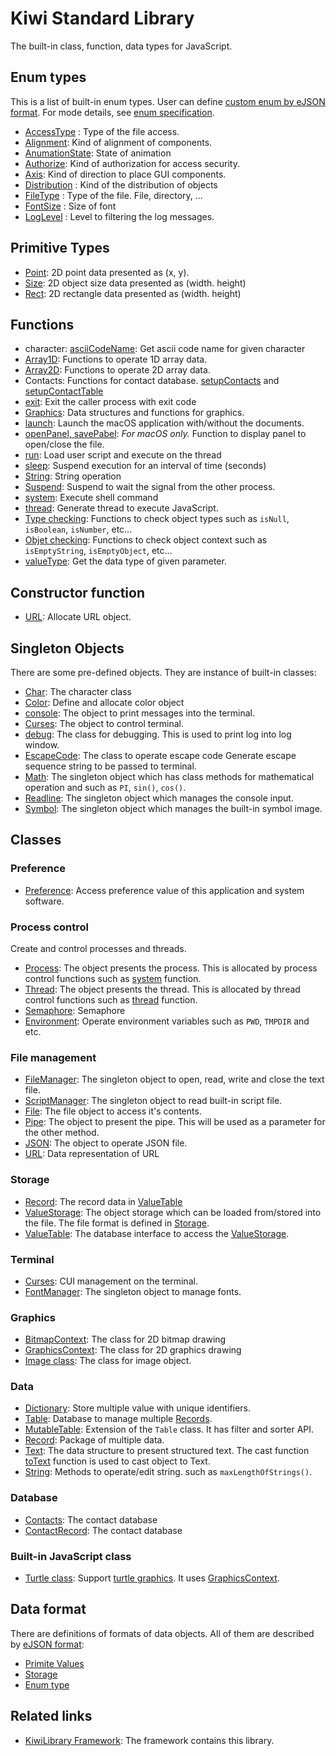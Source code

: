 # Kiwi Standard Library
The built-in class, function, data types for JavaScript.

## Enum types
This is a list of built-in enum types. User can define [custom enum by eJSON format](https://github.com/steelwheels/KiwiScript/blob/master/KiwiLibrary/Document/Format/EnumFormat.md). For mode details, see [enum specification](https://github.com/steelwheels/KiwiScript/blob/master/KiwiLibrary/Document/Enum/Enum.md).

* [AccessType](https://github.com/steelwheels/KiwiScript/blob/master/KiwiLibrary/Document/Enum/AccessType.md) : Type of the file access.
* [Alignment](https://github.com/steelwheels/KiwiScript/blob/master/KiwiLibrary/Document/Enum/Alignment.md): Kind of alignment of components.
* [AnumationState](https://github.com/steelwheels/KiwiScript/blob/master/KiwiLibrary/Document/Enum/AnimationState.md): State of animation
* [Authorize](https://github.com/steelwheels/KiwiScript/blob/master/KiwiLibrary/Document/Enum/Authorize.md): Kind of authorization for access security.
* [Axis](https://github.com/steelwheels/KiwiScript/blob/master/KiwiLibrary/Document/Enum/Axis.md): Kind of direction to place GUI components.
* [Distribution](https://github.com/steelwheels/KiwiScript/blob/master/KiwiLibrary/Document/Enum/Distribution.md) : Kind of the distribution of objects
* [FileType](https://github.com/steelwheels/KiwiScript/blob/master/KiwiLibrary/Document/Enum/FileType.md) : Type of the file. File, directory, ...
* [FontSize](https://github.com/steelwheels/KiwiScript/blob/master/KiwiLibrary/Document/Enum/FontSize.md) : Size of font
* [LogLevel](https://github.com/steelwheels/KiwiScript/blob/master/KiwiLibrary/Document/Enum/LogLevel.md) : Level to filtering the log messages.

## Primitive Types
* [Point](https://github.com/steelwheels/KiwiScript/blob/master/KiwiLibrary/Document/Primitive/Point.md): 2D point data presented as (x, y).
* [Size](https://github.com/steelwheels/KiwiScript/blob/master/KiwiLibrary/Document/Primitive/Size.md): 2D object size data presented as (width. height)
* [Rect](https://github.com/steelwheels/KiwiScript/blob/master/KiwiLibrary/Document/Primitive/Rect.md): 2D rectangle data presented as (width. height)

## Functions
* character: [asciiCodeName](https://github.com/steelwheels/KiwiScript/blob/master/KiwiLibrary/Document/Function/AsciiCodeName.md): Get ascii code name for given character
* [Array1D](https://github.com/steelwheels/KiwiScript/blob/master/KiwiLibrary/Document/Function/Array1D.md): Functions  to operate 1D array data.
* [Array2D](https://github.com/steelwheels/KiwiScript/blob/master/KiwiLibrary/Document/Function/Array2D.md): Functions  to operate 2D array data.
* Contacts: Functions for contact database.   [setupContacts](https://github.com/steelwheels/KiwiScript/blob/master/KiwiLibrary/Document/Function/SetupContacts.md)  and [setupContactTable](https://github.com/steelwheels/KiwiScript/blob/master/KiwiLibrary/Document/Function/SetupContactTable.md)
* [exit](https://github.com/steelwheels/KiwiScript/blob/master/KiwiLibrary/Document/Function/Exit.md): Exit the caller process with exit code
* [Graphics](https://github.com/steelwheels/KiwiScript/blob/master/KiwiLibrary/Document/Function/Graphics.md): Data structures and functions for graphics.
* [launch](https://github.com/steelwheels/KiwiScript/blob/master/KiwiLibrary/Document/Function/Run.md): Launch the macOS application with/without the documents.
* [openPanel, savePabel](https://github.com/steelwheels/KiwiScript/blob/master/KiwiLibrary/Document/Function/Panel.md): *For macOS only.* Function to display panel to open/close the file.
* [run](https://github.com/steelwheels/KiwiScript/blob/master/KiwiLibrary/Document/Function/Run.md): Load user script and execute on the thread
* [sleep](https://github.com/steelwheels/KiwiScript/blob/master/KiwiLibrary/Document/Function/Sleep.md): Suspend execution for an interval of time (seconds)
* [String](https://github.com/steelwheels/KiwiScript/blob/master/KiwiLibrary/Document/Function/String.md): String operation
* [Suspend](https://github.com/steelwheels/KiwiScript/blob/master/KiwiLibrary/Document/Function/Suspend.md): Suspend to wait the signal from the other process.
* [system](https://github.com/steelwheels/KiwiScript/blob/master/KiwiLibrary/Document/Function/System.md): Execute shell command
* [thread](https://github.com/steelwheels/KiwiScript/blob/master/KiwiLibrary/Document/Function/Thread.md): Generate thread to execute JavaScript.
* [Type checking](https://github.com/steelwheels/KiwiScript/blob/master/KiwiLibrary/Document/Function/TypeChecks.md): Functions to check object types such as `isNull`, `isBoolean`, `isNumber`, etc...
* [Objet checking](https://github.com/steelwheels/KiwiScript/blob/master/KiwiLibrary/Document/Function/ObjectChecks.md): Functions to check object context such as `isEmptyString`, `isEmptyObject`, etc...
* [valueType](https://github.com/steelwheels/KiwiScript/blob/master/KiwiLibrary/Document/Function/TypeGetter.md): Get the data type of given parameter.

## Constructor function
* [URL](https://github.com/steelwheels/KiwiScript/blob/master/KiwiLibrary/Document/Class/URL.md): Allocate URL object.

## Singleton Objects
There are some pre-defined objects. They are instance of built-in classes:
* [Char](https://github.com/steelwheels/KiwiScript/blob/master/KiwiLibrary/Document/Class/Char.md): The character class
* [Color](https://github.com/steelwheels/KiwiScript/blob/master/KiwiLibrary/Document/Enum/Color.md): Define and allocate color object
* [console](https://github.com/steelwheels/KiwiScript/blob/master/KiwiLibrary/Document/Class/Console.md): The object to print messages into the terminal.
* [Curses](https://github.com/steelwheels/KiwiScript/blob/master/KiwiLibrary/Document/Class/Curses.md): The object to control terminal.
* [debug](https://github.com/steelwheels/KiwiScript/blob/master/KiwiLibrary/Document/Class/Debug.md): The class for debugging. This is used to print log into log window.
* [EscapeCode](https://github.com/steelwheels/KiwiScript/blob/master/KiwiLibrary/Document/Class/EscapeCode.md): The class to operate escape code
Generate escape sequence string to be passed to terminal.
* [Math](https://github.com/steelwheels/KiwiScript/blob/master/KiwiLibrary/Document/Class/Math.md): The singleton object which has class methods for mathematical operation and such as `PI`, `sin()`, `cos()`.
* [Readline](https://github.com/steelwheels/KiwiScript/blob/master/KiwiLibrary/Document/Class/Readline.md): The singleton object which manages the console input.
* [Symbol](https://github.com/steelwheels/KiwiScript/blob/master/KiwiLibrary/Document/Class/Symbol.md): The singleton object which manages the built-in symbol image.

## Classes
### Preference
* [Preference](https://github.com/steelwheels/KiwiScript/blob/master/KiwiLibrary/Document/Class/Preference.md): Access preference value of this application and system software.

### Process control
Create and control processes and threads.
* [Process](https://github.com/steelwheels/KiwiScript/blob/master/KiwiLibrary/Document/Class/Process.md): The object presents the process. This is allocated by process control functions such as [system](https://github.com/steelwheels/KiwiScript/blob/master/KiwiLibrary/Document/Function/System.md) function.
* [Thread](https://github.com/steelwheels/KiwiScript/blob/master/KiwiLibrary/Document/Class/Thread.md): The object presents the thread. This is allocated by thread control functions such as [thread](https://github.com/steelwheels/KiwiScript/blob/master/KiwiLibrary/Document/Function/Thread.md) function.
* [Semaphore](https://github.com/steelwheels/KiwiScript/blob/master/KiwiLibrary/Document/Class/Semaphore.md): Semaphore
* [Environment](https://github.com/steelwheels/KiwiScript/blob/master/KiwiLibrary/Document/Class/Environment.md): Operate environment variables such as `PWD`, `TMPDIR` and etc.

### File management
* [FileManager](https://github.com/steelwheels/KiwiScript/blob/master/KiwiLibrary/Document/Class/FileManager.md): The singleton object to open, read, write and close the text file.
* [ScriptManager](https://github.com/steelwheels/KiwiScript/blob/master/KiwiLibrary/Document/Class/ScriptManager.md): The singleton object to read built-in script file.
* [File](https://github.com/steelwheels/KiwiScript/blob/master/KiwiLibrary/Document/Class/File.md): The file object to access it's contents.
* [Pipe](https://github.com/steelwheels/KiwiScript/blob/master/KiwiLibrary/Document/Class/Pipe.md): The object to present the pipe. This will be used as a parameter for the other method.
* [JSON](https://github.com/steelwheels/KiwiScript/blob/master/KiwiLibrary/Document/Class/JSON.md): The object to operate JSON file.
* [URL](https://github.com/steelwheels/KiwiScript/blob/master/KiwiLibrary/Document/Class/URL.md): Data representation of URL

### Storage
* [Record](https://github.com/steelwheels/KiwiScript/blob/master/KiwiLibrary/Document/Class/Record.md): The record data in [ValueTable](https://github.com/steelwheels/KiwiScript/blob/master/KiwiLibrary/Document/Class/ValueTable.md)
* [ValueStorage](https://github.com/steelwheels/KiwiScript/blob/master/KiwiLibrary/Document/Class/ValueStorage.md): The object storage which can be loaded from/stored into the file. The file format is defined in [Storage](https://github.com/steelwheels/KiwiScript/blob/master/KiwiLibrary/Document/Format/StorageFormat.md).
* [ValueTable](https://github.com/steelwheels/KiwiScript/blob/master/KiwiLibrary/Document/Class/ValueTable.md): The database interface to access the [ValueStorage](https://github.com/steelwheels/KiwiScript/blob/master/KiwiLibrary/Document/Class/ValueStorage.md).

### Terminal
* [Curses](https://github.com/steelwheels/KiwiScript/blob/master/KiwiLibrary/Document/Class/Curses.md): CUI management on the terminal.
* [FontManager](https://github.com/steelwheels/KiwiScript/blob/master/KiwiLibrary/Document/Class/FontManager.md): The singleton object to manage fonts.

### Graphics
* [BitmapContext](https://github.com/steelwheels/KiwiScript/blob/master/KiwiLibrary/Document/Class/BitmapContext.md): The class for 2D bitmap drawing
* [GraphicsContext](https://github.com/steelwheels/KiwiScript/blob/master/KiwiLibrary/Document/Class/GraphicsContext.md): The class for 2D graphics drawing
* [Image class](https://github.com/steelwheels/KiwiScript/blob/master/KiwiLibrary/Document/Class/Image.md): The class for image object.

### Data
* [Dictionary](https://github.com/steelwheels/KiwiScript/blob/master/KiwiLibrary/Document/Class/Dictionary.md): Store multiple value with unique identifiers.
* [Table](https://github.com/steelwheels/KiwiScript/blob/master/KiwiLibrary/Document/Class/Table.md): Database to manage multiple [Records](https://github.com/steelwheels/KiwiScript/blob/master/KiwiLibrary/Document/Class/Record.md).
* [MutableTable](https://github.com/steelwheels/KiwiScript/blob/master/KiwiLibrary/Document/Class/Table.md): Extension of the `Table` class. It has filter and sorter API.
* [Record](https://github.com/steelwheels/KiwiScript/blob/master/KiwiLibrary/Document/Class/Record.md): Package of multiple data.
* [Text](https://github.com/steelwheels/KiwiScript/blob/master/KiwiLibrary/Document/Class/Text.md): The data structure to present structured text. The cast function [toText](https://github.com/steelwheels/KiwiScript/blob/master/KiwiLibrary/Document/Function/TypeCast.md) function is used to cast object to Text.
* [String](https://github.com/steelwheels/KiwiScript/blob/master/KiwiLibrary/Document/Class/String.md): Methods to operate/edit string. such as `maxLengthOfStrings()`.

### Database
* [Contacts](https://github.com/steelwheels/KiwiScript/blob/master/KiwiLibrary/Document/Class/Contacts.md): The contact database
* [ContactRecord](https://github.com/steelwheels/KiwiScript/blob/master/KiwiLibrary/Document/Class/ContactRecord.md): The contact database

### Built-in JavaScript class
* [Turtle class](https://github.com/steelwheels/KiwiScript/blob/master/KiwiLibrary/Document/BuiltIn/Turtle.md): Support [turtle graphics](https://en.wikipedia.org/wiki/Turtle_graphics). It uses [GraphicsContext](https://github.com/steelwheels/KiwiCompnents/blob/master/Document/Components/Graphics2D.md).

## Data format
There are definitions of formats of data objects. All of them are described by [eJSON format](https://github.com/steelwheels/KiwiScript/blob/master/KiwiLibrary/Document/Format/StorageFormat.md):
* [Primite Values](https://github.com/steelwheels/KiwiScript/blob/master/KiwiLibrary/Document/Format/primitive-values.md)
* [Storage](https://github.com/steelwheels/KiwiScript/blob/master/KiwiLibrary/Document/Format/StorageFormat.md)
* [Enum type](https://github.com/steelwheels/KiwiScript/blob/master/KiwiLibrary/Document/Format/EnumFormat.md)

## Related links
* [KiwiLibrary Framework](https://github.com/steelwheels/KiwiScript/blob/master/KiwiLibrary/README.md): The framework contains this library.
